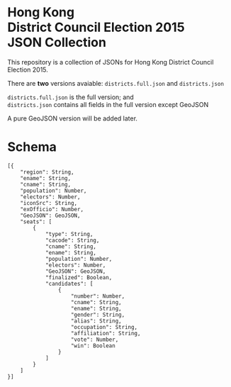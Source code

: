 # Hong Kong <br>District Council Election 2015 <br>JSON Collection
This repository is a collection of JSONs for Hong Kong District Council Election 2015.

There are **two** versions avaiable: `districts.full.json` and `districts.json`

`districts.full.json` is the full version; and <br>
`districts.json` contains all fields in the full version except GeoJSON

A pure GeoJSON version will be added later. 

# Schema
```
[{
    "region": String,
    "ename": String,
    "cname": String,
    "population": Number,
    "electors": Number,
    "iconSrc": String,
    "exOfficio": Number,
    "GeoJSON": GeoJSON,
    "seats": [
        {
            "type": String,
            "cacode": String,
            "cname": String,
            "ename": String,
            "population": Number,
            "electors": Number,
            "GeoJSON": GeoJSON,
            "finalized": Boolean,
            "candidates": [
                {
                    "number": Number,
                    "cname": String,
                    "ename": String,
                    "gender": String,
                    "alias": String,
                    "occupation": String,
                    "affiliation": String,
                    "vote": Number,
                    "win": Boolean
                }
            ]
        }
    ]
}]
```
